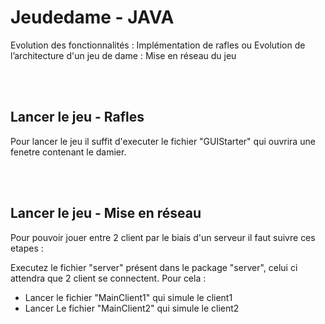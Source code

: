 # Jeudedame - JAVA

Evolution des fonctionnalités : Implémentation de rafles
ou
Evolution de l’architecture d'un jeu de dame : Mise en réseau du jeu

<br><br>
## Lancer le jeu - Rafles

Pour lancer le jeu il suffit d'executer le fichier "GUIStarter" qui ouvrira une fenetre contenant le damier.

<br><br>
## Lancer le jeu - Mise en réseau

Pour pouvoir jouer entre 2 client par le biais d'un serveur il faut suivre ces etapes :

Executez le fichier "server" présent dans le package "server", celui ci attendra que 2 client se connectent.
Pour cela :
- Lancer le fichier "MainClient1" qui simule le client1
- Lancer Le fichier "MainClient2" qui simule le client2
